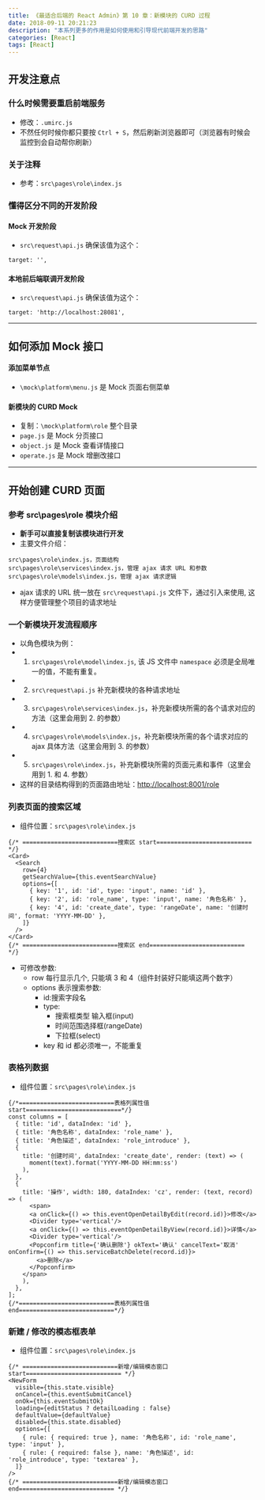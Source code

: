 ```yaml
---
title: 《最适合后端的 React Admin》第 10 章：新模块的 CURD 过程
date: 2018-09-11 20:21:23
description: "本系列更多的作用是如何使用和引导现代前端开发的思路"
categories: [React]
tags: [React]
---
```



## 开发注意点

### 什么时候需要重启前端服务

- 修改：`.umirc.js`
- 不然任何时候你都只要按 `Ctrl + S`，然后刷新浏览器即可（浏览器有时候会监控到会自动帮你刷新）


### 关于注释

- 参考：`src\pages\role\index.js`


### 懂得区分不同的开发阶段

#### Mock 开发阶段

- `src\request\api.js` 确保该值为这个：

```
target: '',
```

#### 本地前后端联调开发阶段

- `src\request\api.js` 确保该值为这个：

```
target: 'http://localhost:28081',
```

-------------------------------------------------------------------


## 如何添加 Mock 接口

#### 添加菜单节点

- `\mock\platform\menu.js` 是 Mock 页面右侧菜单

#### 新模块的 CURD Mock

- 复制：`\mock\platform\role` 整个目录
- `page.js` 是 Mock 分页接口 
- `object.js` 是 Mock 查看详情接口 
- `operate.js` 是 Mock 增删改接口 


-------------------------------------------------------------------

## 开始创建 CURD 页面


### 参考 src\pages\role 模块介绍

- **新手可以直接复制该模块进行开发**
- 主要文件介绍：

```
src\pages\role\index.js，页面结构
src\pages\role\services\index.js，管理 ajax 请求 URL 和参数
src\pages\role\models\index.js，管理 ajax 请求逻辑
```

- ajax 请求的 URL 统一放在 `src\request\api.js` 文件下，通过引入来使用, 这样方便管理整个项目的请求地址

### 一个新模块开发流程顺序

- 以角色模块为例：
- 1. `src\pages\role\model\index.js`, 该 JS 文件中 `namespace` 必须是全局唯一的值，不能有重复。
- 2. `src\request\api.js` 补充新模块的各种请求地址
- 3. `src\pages\role\services\index.js`，补充新模块所需的各个请求对应的方法（这里会用到 2. 的参数）
- 4. `src\pages\role\models\index.js`，补充新模块所需的各个请求对应的 ajax 具体方法（这里会用到 3. 的参数）
- 5. `src\pages\role\index.js`，补充新模块所需的页面元素和事件（这里会用到 1. 和 4. 参数）
- 这样的目录结构得到的页面路由地址：<http://localhost:8001/role>


### 列表页面的搜索区域 

- 组件位置：`src\pages\role\index.js`

```
{/* ===========================搜索区 start=========================== */}
<Card>
  <Search
    row={4}
    getSearchValue={this.eventSearchValue}
    options={[
      { key: '1', id: 'id', type: 'input', name: 'id' },
      { key: '2', id: 'role_name', type: 'input', name: '角色名称' },
      { key: '4', id: 'create_date', type: 'rangeDate', name: '创建时间', format: 'YYYY-MM-DD' },
    ]}
  />
</Card>
{/* ===========================搜索区 end=========================== */}
```

- 可修改参数:
	- row 每行显示几个, 只能填 3 和 4（组件封装好只能填这两个数字） 
	- options 表示搜索参数:
		- id:搜索字段名
		- type: 
			- 搜索框类型 输入框(input)
			- 时间范围选择框(rangeDate)
			- 下拉框(select)
		- key 和 id 都必须唯一，不能重复



### 表格列数据

- 组件位置：`src\pages\role\index.js`

```
{/*===========================表格列属性值 start===========================*/}
const columns = [
  { title: 'id', dataIndex: 'id' },
  { title: '角色名称', dataIndex: 'role_name' },
  { title: '角色描述', dataIndex: 'role_introduce' },
  {
    title: '创建时间', dataIndex: 'create_date', render: (text) => (
      moment(text).format('YYYY-MM-DD HH:mm:ss')
    ),
  },
  {
    title: '操作', width: 180, dataIndex: 'cz', render: (text, record) => (
      <span>
      <a onClick={() => this.eventOpenDetailByEdit(record.id)}>修改</a>
      <Divider type='vertical'/>
      <a onClick={() => this.eventOpenDetailByView(record.id)}>详情</a>
      <Divider type='vertical'/>
      <Popconfirm title={'确认删除'} okText='确认' cancelText='取消' onConfirm={() => this.serviceBatchDelete(record.id)}>
        <a>删除</a>
      </Popconfirm>
    </span>
    ),
  },
];
{/*===========================表格列属性值 end===========================*/}
```


### 新建 / 修改的模态框表单

- 组件位置：`src\pages\role\index.js`

```
{/* ===========================新增/编辑模态窗口 start=========================== */}
<NewForm
  visible={this.state.visible}
  onCancel={this.eventSubmitCancel}
  onOk={this.eventSubmitOk}
  loading={editStatus ? detailLoading : false}
  defaultValue={defaultValue}
  disabled={this.state.disabled}
  options={[
    { rule: { required: true }, name: '角色名称', id: 'role_name', type: 'input' },
    { rule: { required: false }, name: '角色描述', id: 'role_introduce', type: 'textarea' },
  ]}
/>
{/* ===========================新增/编辑模态窗口 end=========================== */}
```


